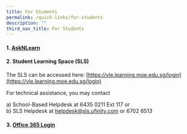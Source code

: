 ```yaml
---
title: For Students
permalink: /quick-links/for-students
description: ""
third_nav_title: For Students
---
```

#### 1. [AskNLearn](https://lms.wizlearn.com/SHPS/login.aspx)
 

####   2. Student Learning Space (SLS)

The SLS can be accessed here: [https://vle.learning.moe.edu.sg/login](https://vle.learning.moe.edu.sg/login)  

For technical assistance, you may contact  

  a) School-Based Helpdesk at 6435 0211 Ext 117 or  
	b) SLS Helpdesk at helpdesk@sls.ufinity.com or 6702 6513

  
  

#### 3. [Office 365 Login](https://login.microsoftonline.com/common/oauth2/authorize?client_id=4345a7b9-9a63-4910-a426-35363201d503&redirect_uri=https%3A%2F%2Fwww.office.com%2Flanding&response_type=code%20id_token&scope=openid%20profile&response_mode=form_post&nonce=637144990993022831.NWZhZThlYTktYWM2Ni00ZDIxLTlmNjktOTdlNGUxNzA5NjAyM2U0NmU3N2QtN2VkZC00NTBmLWIzMjQtYjc1NGMzYzE5OWI5&ui_locales=en-US&mkt=en-US&client-request-id=7c4397fc-d9af-461b-8ac8-c415ad7a957f&state=0uyg6n7bC7BB4UUgNj_NFs62iaaTy3fm20u_AwYvF3eT4AgDalgrTbKA6sKX-CPRQ_avEzuPTKCJ1L9RPO8amvudJ9Wa92xKG1mUmv4GVWzZxOilX-jyz7tK6ypbrg9A_hU6k8-Dz8WGSRa154BGWQzoGwNu8Au-zdPutNoSmeV0BnCVfxyIpwx5knTrXRir0rrLXREOoenf_Jaol-eLK0rAO92lcgBQ66a3d-iKuz-f97fv15ZAoYuSkqDn7I-7-TMcy3V47K_zP6OKrSORDA&x-client-SKU=ID_NETSTANDARD2_0&x-client-ver=6.2.0.0&sso_reload=true)